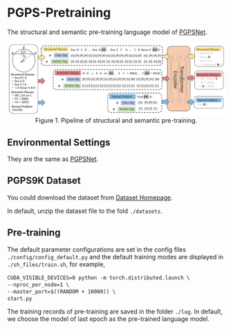 # PGPS-Pretraining
The structural and semantic pre-training language model of [PGPSNet](https://github.com/mingliangzhang2018/PGPS).

<div align=center>
	<img width="800" src="images\Pre-training.png">
</div>
<div align=center>
	Figure 1. Pipeline of structural and semantic pre-training.
</div>

## Environmental Settings

They are the same as [PGPSNet](https://github.com/mingliangzhang2018/PGPS).

## PGPS9K Dataset

You could download the dataset from [Dataset Homepage](http://www.nlpr.ia.ac.cn/databases/CASIA-PGPS9K).

In default, unzip the dataset file to the fold `./datasets`.

## Pre-training

The default parameter configurations are set in the config files `./config/config_default.py` and the 
default training modes are displayed in `./sh_files/train.sh`, for example,

```
CUDA_VISIBLE_DEVICES=0 python -m torch.distributed.launch \
--nproc_per_node=1 \
--master_port=$((RANDOM + 10000)) \
start.py
```
The training records of pre-training are saved in the folder `./log`. In default, we choose the model of last epoch as the pre-trained language model.   